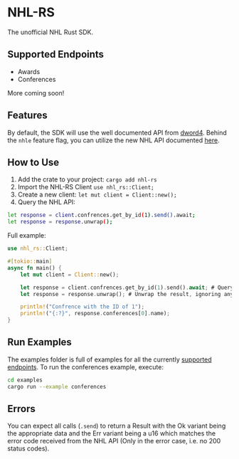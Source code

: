 # NHL-RS

The unofficial NHL Rust SDK.

## Supported Endpoints
- Awards
- Conferences

More coming soon!

## Features

By default, the SDK will use the well documented API from [dword4](https://gitlab.com/dword4/nhlapi). Behind the `nhle` feature flag, you can utilize the new NHL API documented [here](https://gitlab.com/dword4/nhlapi/-/blob/master/new-api.md?ref_type=heads).

## How to Use

1. Add the crate to your project: `cargo add nhl-rs`
2. Import the NHL-RS Client `use nhl_rs::Client;`
3. Create a new client: `let mut client = Client::new();`
4. Query the NHL API:
```bash
let response = client.confrences.get_by_id(1).send().await;
let response = response.unwrap();
```

Full example:

```rust
use nhl_rs::Client;

#[tokio::main]
async fn main() {
    let mut client = Client::new();

    let response = client.confrences.get_by_id(1).send().await; # Query the NHL API for the confrence with the ID of 1.
    let response = response.unwrap(); # Unwrap the result, ignoring any errors.

    println!("Confrence with the ID of 1");
    println!("{:?}", response.conferences[0].name);
}
```

## Run Examples

The examples folder is full of examples for all the currently [supported endpoints](#Supported-Endpoints). To run the conferences example, execute:
```bash
cd examples
cargo run --example conferences
```

## Errors

You can expect all calls (`.send`) to return a Result with the Ok variant being the appropriate data and the Err variant being a u16 which matches the error code received from the NHL API (Only in the error case, i.e. no 200 status codes).

